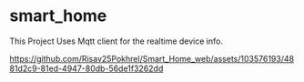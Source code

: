 # smart_home

This Project Uses Mqtt client for the realtime device info.


https://github.com/Risav25Pokhrel/Smart_Home_web/assets/103576193/4881d2c9-81ed-4947-80db-56de1f3262dd

